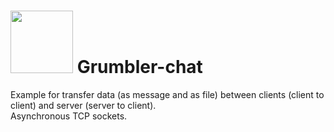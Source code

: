 # <img src="https://user-images.githubusercontent.com/30021708/150487405-46fef70c-894c-4ffb-a5a1-229e1dd5596e.png" style="width:100px"/> Grumbler-chat


Example for transfer data (as message and as file) between clients (client to client) and server (server to client).  
Asynchronous TCP sockets.






